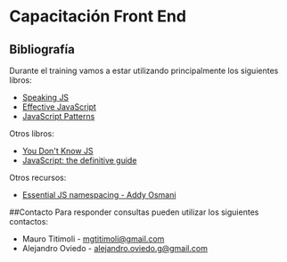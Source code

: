# Capacitación Front End

## Bibliografía
Durante el training vamos a estar utilizando principalmente los siguientes libros:
- [Speaking JS](http://speakingjs.com)
- [Effective JavaScript](http://effectivejs.com)
- [JavaScript Patterns](http://www.amazon.com/JavaScript-Patterns-Stoyan-Stefanov/dp/0596806752)

Otros libros:
- [You Don't Know JS](http://youdontknowjs.com)
- [JavaScript: the definitive guide](http://www.amazon.com/JavaScript-Definitive-Guide-Activate-Guides-ebook/dp/B004XQX4K0)

Otros recursos:
- [Essential JS namespacing - Addy Osmani](https://addyosmani.com/blog/essential-js-namespacing/)

##Contacto
Para responder consultas pueden utilizar los siguientes contactos:
- Mauro Titimoli - mgtitimoli@gmail.com
- Alejandro Oviedo - alejandro.oviedo.g@gmail.com


